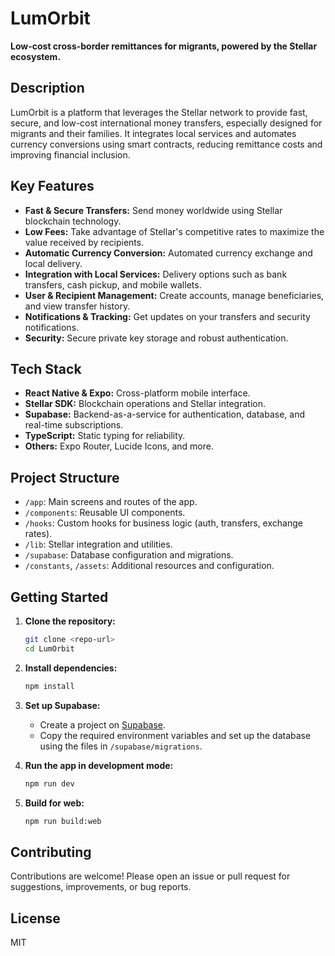 # LumOrbit

**Low-cost cross-border remittances for migrants, powered by the Stellar ecosystem.**

## Description

LumOrbit is a platform that leverages the Stellar network to provide fast, secure, and low-cost international money transfers, especially designed for migrants and their families. It integrates local services and automates currency conversions using smart contracts, reducing remittance costs and improving financial inclusion.

## Key Features

- **Fast & Secure Transfers:** Send money worldwide using Stellar blockchain technology.
- **Low Fees:** Take advantage of Stellar's competitive rates to maximize the value received by recipients.
- **Automatic Currency Conversion:** Automated currency exchange and local delivery.
- **Integration with Local Services:** Delivery options such as bank transfers, cash pickup, and mobile wallets.
- **User & Recipient Management:** Create accounts, manage beneficiaries, and view transfer history.
- **Notifications & Tracking:** Get updates on your transfers and security notifications.
- **Security:** Secure private key storage and robust authentication.

## Tech Stack

- **React Native & Expo:** Cross-platform mobile interface.
- **Stellar SDK:** Blockchain operations and Stellar integration.
- **Supabase:** Backend-as-a-service for authentication, database, and real-time subscriptions.
- **TypeScript:** Static typing for reliability.
- **Others:** Expo Router, Lucide Icons, and more.

## Project Structure

- `/app`: Main screens and routes of the app.
- `/components`: Reusable UI components.
- `/hooks`: Custom hooks for business logic (auth, transfers, exchange rates).
- `/lib`: Stellar integration and utilities.
- `/supabase`: Database configuration and migrations.
- `/constants`, `/assets`: Additional resources and configuration.

## Getting Started

1. **Clone the repository:**
   ```bash
   git clone <repo-url>
   cd LumOrbit
   ```

2. **Install dependencies:**
   ```bash
   npm install
   ```

3. **Set up Supabase:**
   - Create a project on [Supabase](https://supabase.com/).
   - Copy the required environment variables and set up the database using the files in `/supabase/migrations`.

4. **Run the app in development mode:**
   ```bash
   npm run dev
   ```

5. **Build for web:**
   ```bash
   npm run build:web
   ```

## Contributing

Contributions are welcome! Please open an issue or pull request for suggestions, improvements, or bug reports.

## License

MIT

